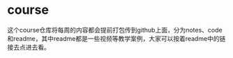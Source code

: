 # course
这个course仓库将每周的内容都会提前打包传到github上面，分为notes、code和readme，其中readme都是一些视频等教学案例，大家可以按着readme中的链接去点进去看。
